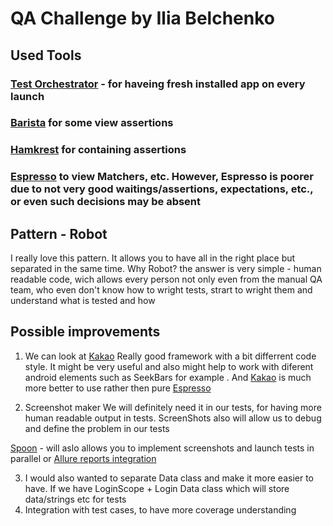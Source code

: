 # QA Challenge by Ilia Belchenko

## Used Tools

### [Test Orchestrator](https://developer.android.com/training/testing/instrumented-tests/androidx-test-libraries/runner#java) - for haveing fresh installed app on every launch

### [Barista](https://github.com/AdevintaSpain/Barista) for some view assertions 

### [Hamkrest](https://github.com/npryce/hamkrest) for containing assertions

### [Espresso](https://developer.android.com/training/testing/espresso) to view Matchers, etc. However, Espresso is poorer due to not very good waitings/assertions, expectations, etc., or even such decisions may be absent 

## Pattern - Robot 

I really love this pattern. It allows you to have all in the right place but separated in the same time.
Why Robot? the answer is very simple - human readable code, wich allows every person not only even from the manual QA team, who even don't know how to wright tests, strart to wright them and understand what is tested and how


## Possible improvements

1. We can look at [Kakao](https://github.com/KakaoCup/Kakao) 
Really good framework with a bit differrent code style. It might be very useful and also might help to work with diferent android elements such as SeekBars for example . And [Kakao](https://github.com/KakaoCup/Kakao) is much more better to use rather then pure [Espresso](https://developer.android.com/training/testing/espresso)

2. Screenshot maker
We will definitely need it in our tests, for having more human readable output in tests. ScreenShots also will allow us to debug and define the problem in our tests

[Spoon](https://square.github.io/spoon/) - will aslo allows you to implement screenshots and launch tests in parallel 
or
[Allure reports integration](https://github.com/allure-framework/allure-kotlin)

3. I would also wanted to separate Data class and make it more easier to have. If we have LoginScope + Login Data class which will store data/strings etc for tests
4. Integration with test cases, to have more coverage understanding 
